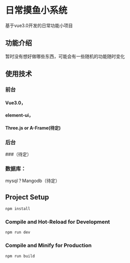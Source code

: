 # 日常摸鱼小系统

基于vue3.0开发的日常功能小项目

## 功能介绍

暂时没有想好做哪些东西，可能会有一些随机的功能随时变化

## 使用技术
### 前台 
 #### Vue3.0， 
 #### element-ui，
 #### Three.js or A-Frame(待定)
 ### 后台 
 ###（待定）
 ### 数据库：
mysql？Mangodb（待定）
## Project Setup

```sh
npm install
```

### Compile and Hot-Reload for Development

```sh
npm run dev
```

### Compile and Minify for Production

```sh
npm run build
```
